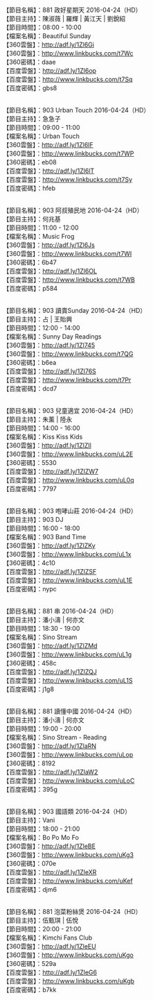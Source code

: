 <br>【節目名稱】：881 政好星期天 2016-04-24（HD）
<br>【節目主持】：陳淑薇 | 羅輝 | 黃江天 | 劉銳紹
<br>【節目時間】：08:00 - 10:00
<br>【檔案名稱】：Beautiful Sunday
<br>【360雲盤】：http://adf.ly/1Zl6Gi
<br>【360雲盤】：http://www.linkbucks.com/t7Wc
<br>【360密碼】：daae
<br>【百度雲盤】：http://adf.ly/1Zl6op
<br>【百度雲盤】：http://www.linkbucks.com/t7Sq
<br>【百度密碼】：gbs8

<br>【節目名稱】：903 Urban Touch 2016-04-24（HD）
<br>【節目主持】：急急子
<br>【節目時間】：09:00 - 11:00
<br>【檔案名稱】：Urban Touch
<br>【360雲盤】：http://adf.ly/1Zl6IF
<br>【360雲盤】：http://www.linkbucks.com/t7WP
<br>【360密碼】：eb08
<br>【百度雲盤】：http://adf.ly/1Zl6lT
<br>【百度雲盤】：http://www.linkbucks.com/t7Sy
<br>【百度密碼】：hfeb

<br>【節目名稱】：903 阿叔殖民地 2016-04-24（HD）
<br>【節目主持】：何兆基
<br>【節目時間】：11:00 - 12:00
<br>【檔案名稱】：Music Frog
<br>【360雲盤】：http://adf.ly/1Zl6Js
<br>【360雲盤】：http://www.linkbucks.com/t7WI
<br>【360密碼】：6b47
<br>【百度雲盤】：http://adf.ly/1Zl6OL
<br>【百度雲盤】：http://www.linkbucks.com/t7WB
<br>【百度密碼】：p584

<br>【節目名稱】：903 讀賣Sunday 2016-04-24（HD）
<br>【節目主持】：占 | 王貽興
<br>【節目時間】：12:00 - 14:00
<br>【檔案名稱】：Sunny Day Readings
<br>【360雲盤】：http://adf.ly/1Zl745
<br>【360雲盤】：http://www.linkbucks.com/t7QG
<br>【360密碼】：b6ea
<br>【百度雲盤】：http://adf.ly/1Zl76S
<br>【百度雲盤】：http://www.linkbucks.com/t7Pr
<br>【百度密碼】：dcd7

<br>【節目名稱】：903 兒童適宜 2016-04-24（HD）
<br>【節目主持】：朱薰 | 陸永
<br>【節目時間】：14:00 - 16:00
<br>【檔案名稱】：Kiss Kiss Kids
<br>【360雲盤】：http://adf.ly/1ZlZIl
<br>【360雲盤】：http://www.linkbucks.com/uL2E
<br>【360密碼】：5530
<br>【百度雲盤】：http://adf.ly/1ZlZW7
<br>【百度雲盤】：http://www.linkbucks.com/uL0q
<br>【百度密碼】：7797

<br>【節目名稱】：903 咆哮山莊 2016-04-24（HD）
<br>【節目主持】：903 DJ
<br>【節目時間】：16:00 - 18:00
<br>【檔案名稱】：903 Band Time
<br>【360雲盤】：http://adf.ly/1ZlZKy
<br>【360雲盤】：http://www.linkbucks.com/uL1x
<br>【360密碼】：4c10
<br>【百度雲盤】：http://adf.ly/1ZlZSF
<br>【百度雲盤】：http://www.linkbucks.com/uL1E
<br>【百度密碼】：nypc

<br>【節目名稱】：881 串 2016-04-24（HD）
<br>【節目主持】：潘小濤 | 何亦文
<br>【節目時間】：18:30 - 19:00
<br>【檔案名稱】：Sino Stream
<br>【360雲盤】：http://adf.ly/1ZlZMd
<br>【360雲盤】：http://www.linkbucks.com/uL1g
<br>【360密碼】：458c
<br>【百度雲盤】：http://adf.ly/1ZlZQJ
<br>【百度雲盤】：http://www.linkbucks.com/uL1S
<br>【百度密碼】：j1g8

<br>【節目名稱】：881 讀懂中國 2016-04-24（HD）
<br>【節目主持】：潘小濤 | 何亦文
<br>【節目時間】：19:00 - 20:00
<br>【檔案名稱】：Sino Stream - Reading
<br>【360雲盤】：http://adf.ly/1ZlaRN
<br>【360雲盤】：http://www.linkbucks.com/uLop
<br>【360密碼】：8192
<br>【百度雲盤】：http://adf.ly/1ZlaW2
<br>【百度雲盤】：http://www.linkbucks.com/uLoC
<br>【百度密碼】：395g

<br>【節目名稱】：903 國語類 2016-04-24（HD）
<br>【節目主持】：Vani
<br>【節目時間】：18:00 - 21:00
<br>【檔案名稱】：Bo Po Mo Fo
<br>【360雲盤】：http://adf.ly/1ZleBE
<br>【360雲盤】：http://www.linkbucks.com/uKg3
<br>【360密碼】：070e
<br>【百度雲盤】：http://adf.ly/1ZleXR
<br>【百度雲盤】：http://www.linkbucks.com/uKef
<br>【百度密碼】：djm6

<br>【節目名稱】：881 泡菜粉絲煲 2016-04-24（HD） 
<br>【節目主持】：伍甄琪 | 伍悅
<br>【節目時間】：20:00 - 21:00
<br>【檔案名稱】：Kimchi Fans Club
<br>【360雲盤】：http://adf.ly/1ZleEU
<br>【360雲盤】：http://www.linkbucks.com/uKgo
<br>【360密碼】：529a
<br>【百度雲盤】：http://adf.ly/1ZleG6
<br>【百度雲盤】：http://www.linkbucks.com/uKgb
<br>【百度密碼】：b7kk
